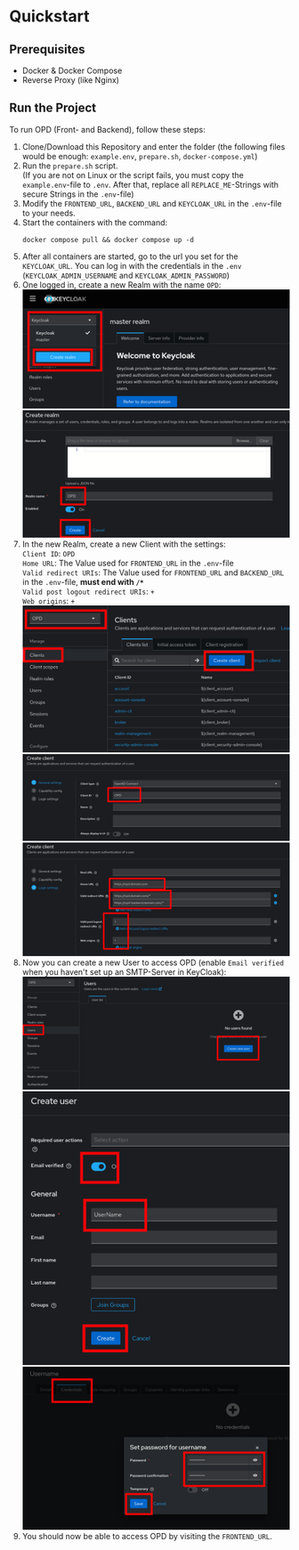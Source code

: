 # Quickstart
## Prerequisites

- Docker & Docker Compose
- Reverse Proxy (like Nginx)

## Run the Project
To run OPD (Front- and Backend), follow these steps:

1. Clone/Download this Repository and enter the folder (the following files would be enough: `example.env`, `prepare.sh`, `docker-compose.yml`)
2. Run the `prepare.sh` script. <br> 
(If you are not on Linux or the script fails, you must copy the `example.env`-file to `.env`. After that, replace all `REPLACE_ME`-Strings with secure Strings in the `.env`-file)
3. Modify the `FRONTEND_URL`, `BACKEND_URL` and `KEYCLOAK_URL` in the `.env`-file to your needs.
4. Start the containers with the command: <br> 
    ```shell
    docker compose pull && docker compose up -d
    ``` 
5. After all containers are started, go to the url you set for the `KEYCLOAK_URL`. You can log in with the credentials in the `.env` (`KEYCLOAK_ADMIN_USERNAME` and `KEYCLOAK_ADMIN_PASSWORD`)
6. One logged in, create a new Realm with the name `OPD`: <br>
   ![Create new Realm option](readme-images/KeyCloak_create_new-realm-option.png)
   ![Create new Realm dialog](readme-images/KeyCloak_create_new-realm-dialog.png)
7. In the new Realm, create a new Client with the settings: <br>
   `Client ID`: `OPD`
   <br>
   `Home URL`: The Value used for `FRONTEND_URL` in the `.env`-file
   <br>
   `Valid redirect URIs`: The Value used for `FRONTEND_URL` and `BACKEND_URL` in the `.env`-file, **must end with `/*`**
   <br>
   `Valid post logout redirect URIs`: `+`
   <br>
   `Web origins`: `+`
   <br>
   ![Create new Client option](readme-images/KeyCloak_create_new-client-option.png)
   ![Create new Client dialog](readme-images/KeyCloak_create_new-client-dialog-page1.png)
   ![Create new Client dialog](readme-images/KeyCloak_create_new-client-dialog-page3.png)
8. Now you can create a new User to access OPD (enable `Email verified` when you haven't set up an SMTP-Server in KeyCloak):
   ![Create new User option](readme-images/KeyCloak_create_new-User-option.png)
   ![Create new User dialog](readme-images/KeyCloak_create_new-User-dialog.png)
   ![Update User password](readme-images/KeyCloak_update_User_password.png)
9. You should now be able to access OPD by visiting the `FRONTEND_URL`.
   